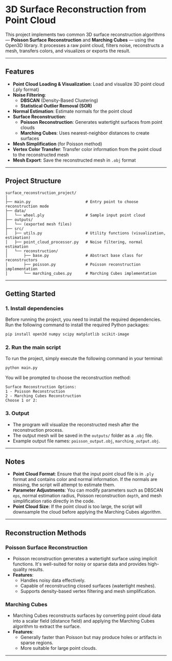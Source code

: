 


# 3D Surface Reconstruction from Point Cloud

This project implements two common 3D surface reconstruction algorithms — **Poisson Surface Reconstruction** and **Marching Cubes** — using the Open3D library. It processes a raw point cloud, filters noise, reconstructs a mesh, transfers colors, and visualizes or exports the result.

---

## Features

- **Point Cloud Loading & Visualization**: Load and visualize 3D point cloud (.ply format)
- **Noise Filtering**:
  - **DBSCAN** (Density-Based Clustering)
  - **Statistical Outlier Removal (SOR)**
- **Normal Estimation**: Estimate normals for the point cloud
- **Surface Reconstruction**:
  - **Poisson Reconstruction**: Generates watertight surfaces from point clouds
  - **Marching Cubes**: Uses nearest-neighbor distances to create surfaces
- **Mesh Simplification** (for Poisson method)
- **Vertex Color Transfer**: Transfer color information from the point cloud to the reconstructed mesh
- **Mesh Export**: Save the reconstructed mesh in `.obj` format

---

## Project Structure

```
surface_reconstruction_project/
│
├── main.py                        # Entry point to choose reconstruction mode
├── data/
│   └── wheel.ply                  # Sample input point cloud
├── outputs/
│   └── (exported mesh files)
├── src/
│   ├── utils.py                   # Utility functions (visualization, estimation)
│   ├── point_cloud_processor.py   # Noise filtering, normal estimation
│   └── reconstruction/
│       ├── base.py                # Abstract base class for reconstructors
│       ├── poisson.py             # Poisson reconstruction implementation
│       └── marching_cubes.py      # Marching Cubes implementation
```

---

## Getting Started

### 1. Install dependencies

Before running the project, you need to install the required dependencies. Run the following command to install the required Python packages:

```bash
pip install open3d numpy scipy matplotlib scikit-image
```

### 2. Run the main script

To run the project, simply execute the following command in your terminal:

```bash
python main.py
```

You will be prompted to choose the reconstruction method:

```
Surface Reconstruction Options:
1 - Poisson Reconstruction
2 - Marching Cubes Reconstruction
Choose 1 or 2:
```

### 3. Output

- The program will visualize the reconstructed mesh after the reconstruction process.
- The output mesh will be saved in the `outputs/` folder as a `.obj` file.
- Example output file names: `poisson_output.obj`, `marching_output.obj`.

---

## Notes

- **Point Cloud Format**: Ensure that the input point cloud file is in `.ply` format and contains color and normal information. If the normals are missing, the script will attempt to estimate them.
- **Parameter Adjustments**: You can modify parameters such as DBSCAN `eps`, normal estimation radius, Poisson reconstruction `depth`, and mesh simplification ratio directly in the code.
- **Point Cloud Size**: If the point cloud is too large, the script will downsample the cloud before applying the Marching Cubes algorithm.

---

## Reconstruction Methods

### Poisson Surface Reconstruction

- Poisson reconstruction generates a watertight surface using implicit functions. It's well-suited for noisy or sparse data and provides high-quality results.
- **Features**:
  - Handles noisy data effectively.
  - Capable of reconstructing closed surfaces (watertight meshes).
  - Supports density-based vertex filtering and mesh simplification.

### Marching Cubes

- Marching Cubes reconstructs surfaces by converting point cloud data into a scalar field (distance field) and applying the Marching Cubes algorithm to extract the surface.
- **Features**:
  - Generally faster than Poisson but may produce holes or artifacts in sparse regions.
  - More suitable for large point clouds.

---

